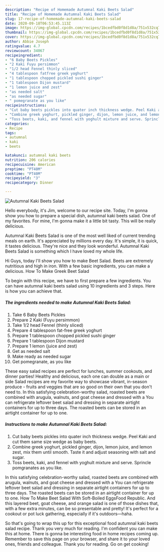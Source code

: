 ```yaml
---
description: "Recipe of Homemade Autumnal Kaki Beets Salad"
title: "Recipe of Homemade Autumnal Kaki Beets Salad"
slug: 17-recipe-of-homemade-autumnal-kaki-beets-salad
date: 2020-09-18T06:53:45.113Z
image: https://img-global.cpcdn.com/recipes/1bcedfbd0f8d1d8a/751x532cq70/autumnal-kaki-beets-salad-recipe-main-photo.jpg
thumbnail: https://img-global.cpcdn.com/recipes/1bcedfbd0f8d1d8a/751x532cq70/autumnal-kaki-beets-salad-recipe-main-photo.jpg
cover: https://img-global.cpcdn.com/recipes/1bcedfbd0f8d1d8a/751x532cq70/autumnal-kaki-beets-salad-recipe-main-photo.jpg
author: Abbie Joseph
ratingvalue: 4.7
reviewcount: 34067
recipeingredient:
- "6 Baby Beets Pickles"
- "2 Kaki Fuyu persimmon"
- "1/2 head Fennel thinly sliced"
- "4 tablespoon fatfree greek yoghurt"
- "1 tablespoon chopped pickled sushi ginger"
- "1 tablespoon Dijon mustard"
- "1 lemon juice and zest"
- "as needed salt"
- "as needed sugar"
- " pomegranate as you like"
recipeinstructions:
- "Cut baby beets pickles into quater inch thickness wedge. Peel Kaki and cut them same size wedge as baby beets."
- "Combine greek yoghurt, pickled ginger, dijon, lemon juice, and lemon zest, mix them until smooth. Taste it and adjust seasoning with salt and sugar."
- "Toss beets, kaki, and fennel with yoghult mixture and serve. Sprincle pomgranates as you like."
categories:
- Recipe
tags:
- autumnal
- kaki
- beets

katakunci: autumnal kaki beets 
nutrition: 206 calories
recipecuisine: American
preptime: "PT40M"
cooktime: "PT40M"
recipeyield: "3"
recipecategory: Dinner

---
```



![Autumnal Kaki Beets Salad](https://img-global.cpcdn.com/recipes/1bcedfbd0f8d1d8a/751x532cq70/autumnal-kaki-beets-salad-recipe-main-photo.jpg)

Hello everybody, it's Jim, welcome to our recipe site. Today, I'm gonna show you how to prepare a special dish, autumnal kaki beets salad. One of my favorites. For mine, I'm gonna make it a little bit tasty. This will be really delicious.

Autumnal Kaki Beets Salad is one of the most well liked of current trending meals on earth. It's appreciated by millions every day. It's simple, it is quick, it tastes delicious. They're nice and they look wonderful. Autumnal Kaki Beets Salad is something which I have loved my whole life.

Hi Guys, today I&#39;ll show you how to make Beet Salad. Beets are extremely nutritious and high in iron. With a few basic ingredients, you can make a delicious. How To Make Greek Beet Salad


To begin with this recipe, we have to first prepare a few ingredients. You can have autumnal kaki beets salad using 10 ingredients and 3 steps. Here is how you can achieve that.

<!--inarticleads1-->

##### The ingredients needed to make Autumnal Kaki Beets Salad:

1. Take 6 Baby Beets Pickles
1. Prepare 2 Kaki (Fuyu persimmon)
1. Take 1/2 head Fennel (thinly sliced)
1. Prepare 4 tablespoon fat-free greek yoghurt
1. Prepare 1 tablespoon chopped pickled sushi ginger
1. Prepare 1 tablespoon Dijon mustard
1. Prepare 1 lemon (juice and zest)
1. Get as needed salt
1. Make ready as needed sugar
1. Get  pomegranate, as you like


These easy salad recipes are perfect for lunches, summer cookouts, and dinner parties! Healthy and delicious, each one can double as a main or side Salad recipes are my favorite way to showcase vibrant, in-season produce - fruits and veggies that are so good on their own that you don&#39;t need to. In this satisfying celebration-worthy salad, roasted beets are combined with arugula, walnuts, and goat cheese and dressed with a You can refrigerate leftover beet salad and dressing in separate airtight containers for up to three days. The roasted beets can be stored in an airtight container for up to one. 

<!--inarticleads2-->

##### Instructions to make Autumnal Kaki Beets Salad:

1. Cut baby beets pickles into quater inch thickness wedge. Peel Kaki and cut them same size wedge as baby beets.
1. Combine greek yoghurt, pickled ginger, dijon, lemon juice, and lemon zest, mix them until smooth. Taste it and adjust seasoning with salt and sugar.
1. Toss beets, kaki, and fennel with yoghult mixture and serve. Sprincle pomgranates as you like.


In this satisfying celebration-worthy salad, roasted beets are combined with arugula, walnuts, and goat cheese and dressed with a You can refrigerate leftover beet salad and dressing in separate airtight containers for up to three days. The roasted beets can be stored in an airtight container for up to one. How To Make Beet Salad With Soft-Boiled EggsFood Republic. And this layered beet, goat cheese, and orange salad is one of those dishes that, with a few extra minutes, can be so presentable and pretty! It&#39;s perfect for a cookout or pot luck gathering, especially if it&#39;s outdoors—haha. 

So that's going to wrap this up for this exceptional food autumnal kaki beets salad recipe. Thank you very much for reading. I'm confident you can make this at home. There is gonna be interesting food in home recipes coming up. Remember to save this page on your browser, and share it to your loved ones, friends and colleague. Thank you for reading. Go on get cooking!
